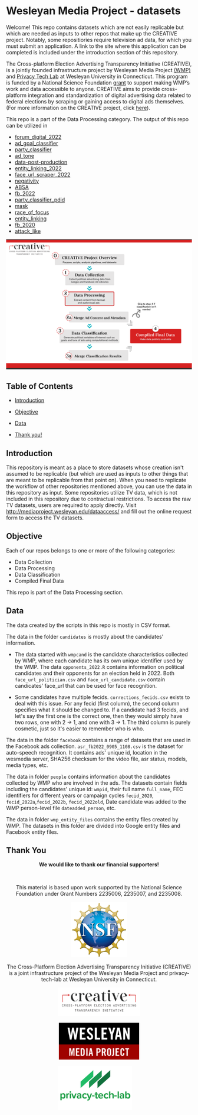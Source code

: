 # Wesleyan Media Project - datasets

Welcome! This repo contains datasets which are not easily replicable but which are needed as inputs to other repos that make up the CREATIVE project. Notably, some repositiories require television ad data, for which you must submit an application. A link to the site where this application can be completed is included under the introduction section of this repository. 

The Cross-platform Election Advertising Transparency Initiative (CREATIVE), is a jointly founded infrastructure project by Wesleyan Media Project [(WMP)](https://mediaproject.wesleyan.edu) and [Privacy Tech Lab](https://privacytechlab.org) at Wesleyan University in Connecticut. This program is funded by a National Science Foundation [grant](https://www.nsf.gov/awardsearch/showAward?AWD_ID=2235006) to support making WMP’s work and data accessible to anyone. CREATIVE aims to provide cross-platform integration and standardization of digital advertising data related to federal elections by scraping or gaining access to digital ads themselves. (For more information on the CREATIVE project, click [here](https://www.creativewmp.com/)).


This repo is a part of the Data Processing category. The output of this repo can be utilized in

- [forum_digital_2022](https://github.com/Wesleyan-Media-Project/forum_digital_2022)
- [ad_goal_classifier](https://github.com/Wesleyan-Media-Project/ad_goal_classifier)
- [party_classifier](https://github.com/Wesleyan-Media-Project/party_classifier)
- [ad_tone](https://github.com/Wesleyan-Media-Project/ad_tone)
- [data-post-production](https://github.com/Wesleyan-Media-Project/data-post-production)
- [entity_linking_2022](https://github.com/Wesleyan-Media-Project/entity_linking_2022)
- [face_url_scraper_2022](https://github.com/Wesleyan-Media-Project/face_url_scraper_2022)
- [negativity](https://github.com/Wesleyan-Media-Project/negativity)
- [ABSA](https://github.com/Wesleyan-Media-Project/ABSA)
- [fb_2022](https://github.com/Wesleyan-Media-Project/fb_2022)
- [party_classifier_pdid](https://github.com/Wesleyan-Media-Project/party_classifier_pdid)
- [mask](https://github.com/Wesleyan-Media-Project/mask)
- [race_of_focus](https://github.com/Wesleyan-Media-Project/race_of_focus)
- [entity_linking](https://github.com/Wesleyan-Media-Project/entity_linking)
- [fb_2020](https://github.com/Wesleyan-Media-Project/fb_2020)
- [attack_like](https://github.com/Wesleyan-Media-Project/attack_like)

![A picture of the repo pipeline](CREATIVE_step2_032524.png)

## Table of Contents

- [Introduction](#introduction)

- [Objective](#objective)

- [Data](#data)

- [Thank you!](#thank-you)


## Introduction

This repository is meant as a place to store datasets whose creation isn't assumed to be replicable (but which are used as inputs to other things that are meant to be replicable from that point on). When you need to replicate the workflow of other repositories mentioned above, you can use the data in this repository as input. Some repositories utilize TV data, which is not included in this repository due to contractual restrictions. To access the raw TV datasets, users are required to apply directly. Visit http://mediaproject.wesleyan.edu/dataaccess/ and fill out the online request form to access the TV datasets.
## Objective

Each of our repos belongs to one or more of the following categories:

- Data Collection
- Data Processing
- Data Classification
- Compiled Final Data

This repo is part of the Data Processing section.

## Data

The data created by the scripts in this repo is mostly in CSV format.

The data in the folder `candidates` is mostly about the candidates' information.

- The data started with `wmpcand` is the candidate characteristics collected by WMP, where each candidate has its own unique identifier used by the WMP. The data `opponents_2022.R` contains information on political candidates and their opponents for an election held in 2022. Both `face_url_politician.csv` and `face_url_candidate.csv` contain candicates' face_url that can be used for face recognition.

- Some candidates have multiple fecids. `corrections_fecids.csv` exists to deal with this issue. For any fecid (first column), the second column specifies what it should be changed to. If a candidate had 3 fecids, and let's say the first one is the correct one, then they would simply have two rows, one with 2 -> 1, and one with 3 -> 1. The third column is purely cosmetic, just so it's easier to remember who is who.

The data in the folder `facebook` contains a range of datasets that are used in the Facebook ads collection. `asr_fb2022_0905_1108.csv` is the dataset for auto-speech recognition. It contains ads' unique id, location in the wesmedia server, SHA256 checksum for the video file, asr status, models, media types, etc.

The data in folder `people` contains information about the candidates collected by WMP who are involved in the ads. The datasets contain fields including the candidates' unique id: `wmpid`, their full name `full_name`, FEC identifiers for different years or campaign cycles `fecid_2020`, `fecid_2022a`,`fecid_2022b`, `fecid_2022old`, Date candidate was added to the WMP person-level file `dateadded_person`, etc.

The data in folder `wmp_entity_files` contains the entity files created by WMP. The datasets in this folder are divided into Google entity files and Facebook entity files.

## Thank You

<p align="center"><strong>We would like to thank our financial supporters!</strong></p><br>

<p align="center">This material is based upon work supported by the National Science Foundation under Grant Numbers 2235006, 2235007, and 2235008.</p>

<p align="center" style="display: flex; justify-content: center; align-items: center;">
  <a href="https://www.nsf.gov/awardsearch/showAward?AWD_ID=2235006">
    <img class="img-fluid" src="nsf.png" height="150px" alt="National Science Foundation Logo">
  </a>
</p>

<p align="center">The Cross-Platform Election Advertising Transparency Initiative (CREATIVE) is a joint infrastructure project of the Wesleyan Media Project and privacy-tech-lab at Wesleyan University in Connecticut.

<p align="center" style="display: flex; justify-content: center; align-items: center;">
  <a href="https://www.creativewmp.com/">
    <img class="img-fluid" src="CREATIVE_logo.png"  width="220px" alt="CREATIVE Logo">
  </a>
</p>

<p align="center" style="display: flex; justify-content: center; align-items: center;">
  <a href="https://mediaproject.wesleyan.edu/">
    <img src="wmp-logo.png" width="218px" height="100px" alt="Wesleyan Media Project logo">
  </a>
</p>

<p align="center" style="display: flex; justify-content: center; align-items: center;">
  <a href="https://privacytechlab.org/" style="margin-right: 20px;">
    <img src="./plt_logo.png" width="200px" alt="privacy-tech-lab logo">
  </a>
</p>
